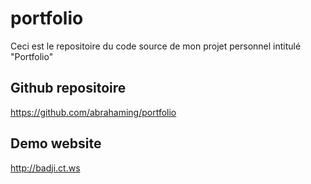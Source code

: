 # portfolio
Ceci est le repositoire du code source de mon projet personnel intitulé "Portfolio"

## Github repositoire
https://github.com/abrahaming/portfolio

## Demo website
http://badji.ct.ws
